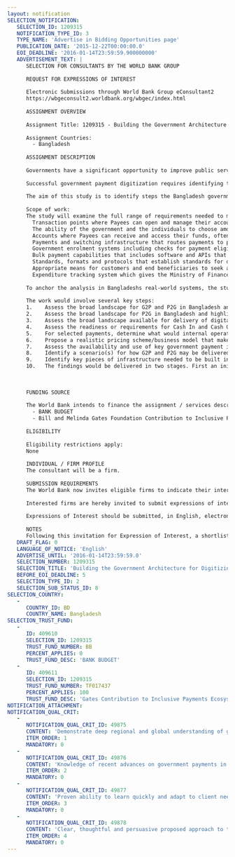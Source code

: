 ```yaml
---
layout: notification
SELECTION_NOTIFICATION: 
   SELECTION_ID: 1209315
   NOTIFICATION_TYPE_ID: 3
   TYPE_NAME: 'Advertise in Bidding Opportunities page'
   PUBLICATION_DATE: '2015-12-22T00:00:00.0'
   EOI_DEADLINE: '2016-01-14T23:59:59.900000000'
   ADVERTISEMENT_TEXT: |
      SELECTION FOR CONSULTANTS BY THE WORLD BANK GROUP
      
      REQUEST FOR EXPRESSIONS OF INTEREST
      
      Electronic Submissions through World Bank Group eConsultant2
      https://wbgeconsult2.worldbank.org/wbgec/index.html
      
      ASSIGNMENT OVERVIEW
      
      Assignment Title: 1209315 - Building the Government Architecture for Digitizing Government Payments in Bangladesh
      
      Assignment Countries:
        - Bangladesh
      
      ASSIGNMENT DESCRIPTION
      
      Governments have a significant opportunity to improve public service delivery by digitizing a range of government payment flows, including salaries, pensions, social welfare transfers, utility bills, and taxes. While the migration from cash to digital is not easy, there is substantial evidence that digitizing government payments reduces delivery costs, connects citizens to digital financial systems, and cuts leakages in at each step in the payment process. Government payment digitization also improves transparency throughout the system and improves government service delivery.
      
      Successful government payment digitization requires identifying the least cost and most reliable infrastructure for delivery, including front end devices (phones, cards, point of sale), agent networks, and cash management. It also involves managing payment system inter-connections across banks, accounts, wallets and payment service providers. Government payment systems only work well when the payment architecture is married well to the governments program management architecture, including eligibility, enrolment, verification and other key systems. And digitizing person to government (P2G) payments, such as utility bills and taxes, requires full integration with billing and reconciliation systems.
      
      The aim of this study is to identify steps the Bangladesh government could take to move from its "as is" government to person (G2P) and person to government (P2G) payment architecture towards a future scenario(s) where government payments are fully digitized. The goal would be to identify the design principles, infrastructure and organizational requirements, technical specifications, and business models to facilitate the transition to digital government payments. The study would also develop a sequence of 3-5 key steps and investments needed to build the preferred architecture, while offering best practice solutions for this infrastructure.
      
      Scope of work:
      The study will examine the full range of requirements needed to migrate Bangladesh's government payments into digital channels, including (among others):
      	Transaction points where Payees can open and manage their accounts (ATMs, Branches, Cash in and Cash Out Agent Networks, Merchants). 
      	The ability of the government and the individuals to choose among payment providers and to ensure an appropriate level of competition.
      	Accounts where Payees can receive and access their funds, often with banks or in payment wallets. These could be varied in form and function. 
      	Payments and switching infrastructure that routes payments to proper Payee accounts. This may include a payment mapper that links government program information systems with the Payee accounts, and possibly links such systems to automated payment capabilities.
      	Government enrolment systems including checks for payment eligibility, removal from rolls, and re-verification.
      	Bulk payment capabilities that includes software and APIs that enable government departments to initiate bulk payment batches in an automatic way and efficiently take proper authorization.
      	Standards, formats and protocols that establish standards for delivery across government. These may be tools that help government programs manage their bulk payments while ensuring seamless integration into payments systems for delivery.
      	Appropriate means for customers and end beneficiaries to seek and find recourse for problems in receipt or access to their funds.
      	Expenditure tracking system which gives the Ministry of Finance real-time visibility into where government funds are sitting at each step in the government payment system (e.g. central accounts, state accounts, district accounts, village accounts; etc.)
      
      To anchor the analysis in Bangladeshs real-world systems, the study would assess a carefully selected handful of existing government payment programs. This would identify the "as-is" systems and map out scenarios for what digitized G2P and P2G might look like in Bangladesh. 
      
      The work would involve several key steps:
      1.	Assess the broad landscape for G2P and P2G in Bangladesh and highlight a representative collection of relevant salary flows (military, civil service, etc.) and social programs (education, health, poverty). Map these as is systems to appreciate how the end-to-end enrolment, verification and payment disbursement processes are currently managed by the government.
      2.	Assess the broad landscape for P2G in Bangladesh and highlight several high volume flows (taxes, traffic fines, school fees). Map these flows as is and assess the billing and other requirements needed by government entities responsible for collecting payments.
      3.	Assess the broad landscape available for delivery of digital payments in Bangladesh, including points of service (agents, ATM, branch), connectivity, account usage, payment switching and other pieces payments infrastructure in use.
      4.	Assess the readiness or requirements for Cash In and Cash Out Networks to support government payments.
      5.	For selected payments, determine what would internal operational changes/restructuring required to facilitate an agencys transition to digital
      6.	Propose a realistic pricing scheme/business model that make the G2P payments viable for the bulk payer, the DFS provider, MNOs, CICO agents and customer/recipients. Include any additional costs or other obstacles the customer could face in shifting from cash to digital.
      7.	Assess the availability and use of key government payment infrastructure, including proper identification systems, bulk payment requests, verification, and enrolment.
      8.	Identify a scenario(s) for how G2P and P2G may be delivered at some future state. This scenario ought to reflect best practices from other countries and incorporate best practice payment system design principles. The future scenarios should also leverages digitally accessed biometric national IDs based on the ID architecture currently in place and being upgraded by the government of Bangladesh.
      9.	Identify key pieces of infrastructure needed to be built in order to reach the desired scenarios. This could include enrollment systems, links to national identification, verification processes. 
      10.	The findings would be delivered in two stages. First an initial summary of the architecture including a short list of key design choices. Second, a final summary document outlining a road map of steps that include specific technical requirements for required infrastructure.
      
      
      
      FUNDING SOURCE
      
      The World Bank intends to finance the assignment / services described below under the following trust fund(s):
        - BANK BUDGET
        - Bill and Melinda Gates Foundation Contribution to Inclusive Payments Ecosystems
      
      ELIGIBILITY
      
      Eligibility restrictions apply:
      None
      
      INDIVIDUAL / FIRM PROFILE
      The consultant will be a firm. 
      
      SUBMISSION REQUIREMENTS
      The World Bank now invites eligible firms to indicate their interest in providing the services.  Interested firms must provide information indicating that they are qualified to perform the services (brochures, description of similar assignments, experience in similar conditions, availability of appropriate skills among staff, etc. for firms; CV and cover letter for individuals).  Please note that the total size of all attachments should be less than 5MB.  Consultants may associate to enhance their qualifications.
      
      Interested firms are hereby invited to submit expressions of interest.
      
      Expressions of Interest should be submitted, in English, electronically through World Bank Group eTendering (https://wbgeconsult2.worldbank.org/wbgec/index.html)
      
      NOTES
      Following this invitation for Expression of Interest, a shortlist of qualified firms will be formally invited to submit proposals.  Shortlisting and selection will be subject to the availability of funding.
   DRAFT_FLAG: 0
   LANGUAGE_OF_NOTICE: 'English'
   ADVERTISE_UNTIL: '2016-01-14T23:59:59.0'
   SELECTION_NUMBER: 1209315
   SELECTION_TITLE: 'Building the Government Architecture for Digitizing Government Payments in Bangladesh'
   BEFORE_EOI_DEADLINE: 5
   SELECTION_TYPE_ID: 2
   SELECTION_SUB_STATUS_ID: 8
SELECTION_COUNTRY: 
   - 
      COUNTRY_ID: BD
      COUNTRY_NAME: Bangladesh
SELECTION_TRUST_FUND: 
   - 
      ID: 409610
      SELECTION_ID: 1209315
      TRUST_FUND_NUMBER: BB
      PERCENT_APPLIES: 0
      TRUST_FUND_DESC: 'BANK BUDGET'
   - 
      ID: 409611
      SELECTION_ID: 1209315
      TRUST_FUND_NUMBER: TF017437
      PERCENT_APPLIES: 100
      TRUST_FUND_DESC: 'Gates Contribution to Inclusive Payments Ecosystems'
NOTIFICATION_ATTACHMENT: 
NOTIFICATION_QUAL_CRIT: 
   - 
      NOTIFICATION_QUAL_CRIT_ID: 49875
      CONTENT: 'Demonstrate deep regional and global understanding of government payment flows/processes and government service delivery.'
      ITEM_ORDER: 1
      MANDATORY: 0
   - 
      NOTIFICATION_QUAL_CRIT_ID: 49876
      CONTENT: 'Knowledge of recent advances on government payments in South Asia and/or Latin America regions.'
      ITEM_ORDER: 2
      MANDATORY: 0
   - 
      NOTIFICATION_QUAL_CRIT_ID: 49877
      CONTENT: 'Proven ability to learn quickly and adapt to client needs and the context of Bangladesh and its government processes.'
      ITEM_ORDER: 3
      MANDATORY: 0
   - 
      NOTIFICATION_QUAL_CRIT_ID: 49878
      CONTENT: 'Clear, thoughtful and persuasive proposed approach to the project.'
      ITEM_ORDER: 4
      MANDATORY: 0
---
```

